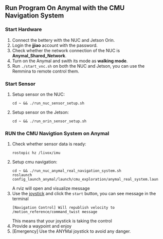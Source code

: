 ## Run Program On Anymal with the CMU Navigation System

### Start Hardware
1. Connect the bettery with the NUC and Jetson Orin.
2. Login the **jjiao** account with the password.
3. Check whether the network connection of the NUC is **Anymal_Shared_Network**.
4. Turn on the Anymal and swith its mode as **walking mode**.
5. Run ```./start_vnc.sh``` on both the NUC and Jetson, you can use the Remmina to remote control them.

### Start Sensor
1. Setup sensor on the NUC: 
   ```
   cd ~ && ./run_nuc_sensor_setup.sh
   ```
2. Setup sensor on the Jetson: 
   ```
   cd ~ && ./run_orin_sensor_setup.sh
   ```

### RUN the CMU Navigtion System on Anymal
1. Check whether sensor data is ready:
   ```
   rostopic hz /livox/imu
   ```
2. Setup cmu navigation:
   ```
   cd ~ && ./run_nuc_anymal_real_navigation_system.sh
   roslaunch config_launch_anymal/launch/cmu_exploration/anymal_real_system.launch
   ```
   A rviz will open and visualize message
3. Use the [joystick](image/joystick_esm9013_description.png) and click the ```start``` button, you can see message in the terminal
   ```
   [Navigation Control] Will republish velocity to /motion_reference/command_twist message
   ```
   This means that your joystick is taking the control
4. Provide a waypoint and enjoy
5. [Emergency] Use the ANYMal joystick to avoid any danger.
